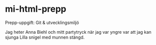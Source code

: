 # mi-html-prepp
Prepp-uppgift: Git &amp; utvecklingsmiljö

Jag heter Anna Biehl och mitt partytryck när jag var yngre var att jag kan sjunga Lilla snigel med munnen stängd. 
